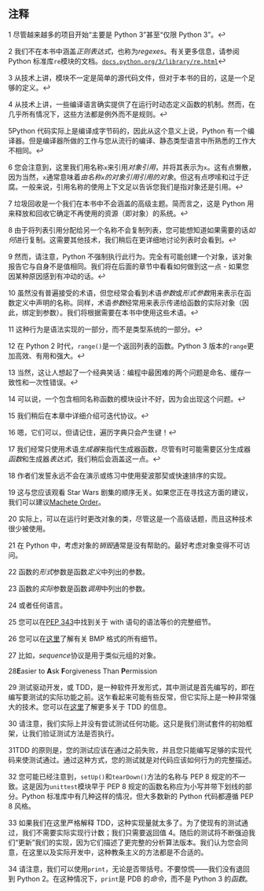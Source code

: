 ## 注释


1 尽管越来越多的项目开始“主要是 Python 3”甚至“仅限 Python 3”。↩

2 我们不在本书中涵盖*正则表达式*，也称为*regexes*。有关更多信息，请参阅 Python 标准库`re`模块的文档。[`docs.python.org/3/library/re.html`](https://docs.python.org/3/library/re.html)↩

3 从技术上讲，模块不一定是简单的源代码文件，但对于本书的目的，这是一个足够的定义。↩

4 从技术上讲，一些编译语言确实提供了在运行时动态定义函数的机制。然而，在几乎所有情况下，这些方法都是例外而不是规则。↩

5Python 代码实际上是编译成字节码的，因此从这个意义上说，Python 有一个编译器。但是编译器所做的工作与您从流行的编译、静态类型语言中所熟悉的工作大不相同。↩

6 您会注意到，这里我们用名称`x`来引用*对象引用*，并将其表示为`x`。这有点懒散，因为当然，`x`通常意味着*由名称`x`的对象引用引用的对象*。但这有点啰嗦和过于迂腐。一般来说，引用名称的使用上下文足以告诉您我们是指对象还是引用。↩

7 垃圾回收是一个我们在本书中不会涵盖的高级主题。简而言之，这是 Python 用来释放和回收它确定不再使用的资源（即对象）的系统。↩

8 由于将列表引用分配给另一个名称不会复制列表，您可能想知道如果需要的话*如何*进行复制。这需要其他技术，我们稍后在更详细地讨论列表时会看到。↩

9 然而，请注意，Python 不强制执行此行为。完全有可能创建一个对象，该对象报告它与自身不是值相同。我们将在后面的章节中看看如何做到这一点 - 如果您因某种原因感到有冲动的话。↩

10 虽然没有普遍接受的术语，但您经常会看到术语*参数*或*形式参数*用来表示在函数定义中声明的名称。同样，术语*参数*经常用来表示传递给函数的实际对象（因此，绑定到参数）。我们将根据需要在本书中使用这些术语。↩

11 这种行为是语法实现的一部分，而不是类型系统的一部分。↩

12 在 Python 2 时代，`range()`是一个返回列表的函数。Python 3 版本的`range`更加高效、有用和强大。↩

13 当然，这让人想起了一个经典笑话：编程中最困难的两个问题是命名、缓存一致性和一次性错误。↩

14 可以说，一个包含相同名称函数的模块设计不好，因为会出现这个问题。↩

15 我们稍后在本章中详细介绍可迭代协议。↩

16 嗯，它们可以，但请记住，遍历字典只会产生键！↩

17 我们经常只使用术语*生成器*来指代生成器函数，尽管有时可能需要区分生成器*函数*和生成器*表达式*，我们稍后会涵盖这一点。↩

18 作者们发誓永远不会在演示或练习中使用斐波那契或快速排序的实现。

19 这与您应该观看 Star Wars 剧集的顺序无关。如果您正在寻找这方面的建议，我们可以建议[Machete Order](http://www.nomachetejuggling.com/2011/11/11/the-star-wars-saga-suggested-viewing-order/)。

20 实际上，可以在运行时更改对象的类，尽管这是一个高级话题，而且这种技术很少被使用。

21 在 Python 中，考虑对象的*销毁*通常是没有帮助的。最好考虑对象变得不可访问。

22 函数的*形式*参数是函数*定义*中列出的参数。

23 函数的*实际*参数是函数*调用*中列出的参数。

24 或者任何语言。 

25 您可以在[PEP 343](https://www.python.org/dev/peps/pep-0343/)中找到关于 with 语句的语法等价的完整细节。

26 您可以在[这里](https://en.wikipedia.org/wiki/BMP_file_format)了解有关 BMP 格式的所有细节。

27 比如，*sequence*协议是用于类似元组的对象。

28**E**asier to **A**sk **F**orgiveness Than **P**ermission

29 测试驱动开发，或 TDD，是一种软件开发形式，其中测试是首先编写的，即在编写要测试的实际功能之前。这乍看起来可能有些反常，但它实际上是一种非常强大的技术。您可以在[这里](https://en.wikipedia.org/wiki/Test-driven_development)了解更多关于 TDD 的信息。

30 请注意，我们实际上并没有尝试测试任何功能。这只是我们测试套件的初始框架，让我们验证测试方法是否执行。

31TDD 的原则是，您的测试应该在通过之前失败，并且您只能编写足够的实现代码来使测试通过。通过这种方式，您的测试就是对代码应该如何行为的完整描述。

32 您可能已经注意到，`setUp()`和`tearDown()`方法的名称与 PEP 8 规定的不一致。这是因为`unittest`模块早于 PEP 8 规定的函数名称应为小写并带下划线的部分。Python 标准库中有几种这样的情况，但大多数新的 Python 代码都遵循 PEP 8 风格。

33 如果我们在这里严格解释 TDD，这种实现量就太多了。为了使现有的测试通过，我们不需要实际实现行计数；我们只需要返回值 4。随后的测试将不断强迫我们“更新”我们的实现，因为它们描述了更完整的分析算法版本。我们认为您会同意，在这里以及实际开发中，这种教条主义的方法都是不合适的。

34 请注意，我们可以使用`print`，无论是否带括号。不要惊慌——我们没有退回到 Python 2。在这种情况下，`print`是 PDB 的*命令*，而不是 Python 3 的*函数*。
